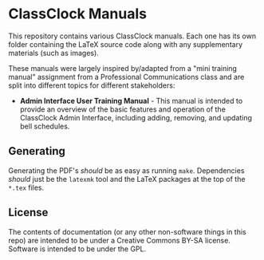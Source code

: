 # ClassClock Manuals

This repository contains various ClassClock manuals. Each one has its own folder containing the LaTeX source code along with any supplementary materials (such as images).

These manuals were largely inspired by/adapted from a "mini training manual" assignment from a Professional Communications class and are split into different topics for different stakeholders:

- **Admin Interface User Training Manual** - This manual is intended to provide an overview of the basic features and operation of the ClassClock Admin Interface, including adding, removing, and updating bell schedules.

## Generating

Generating the PDF's *should* be as easy as running `make`. Dependencies *should* just be the `latexmk` tool and the LaTeX packages at the top of the `*.tex` files.


## License

The contents of documentation (or any other non-software things in this repo) are intended to be under a Creative Commons BY-SA license. Software is intended to be under the GPL.